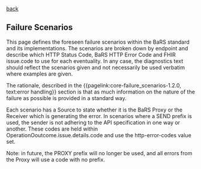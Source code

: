 <a href="#" onclick="history.back()">back</a>

## Failure Scenarios

This page defines the foreseen failure scenarios within the BaRS standard and its implementations. The scenarios are broken down by endpoint and describe which HTTP Status Code, BaRS HTTP Error Code and FHIR issue.code to use for each eventuality. In any case, the diagnostics text should reflect the scenarios given and not necessarily be used verbatim where examples are given.

The rationale, described in the {{pagelink:core-failure_scenarios-1.2.0, text:error handling}} section is that as much information on the nature of the failure as possible is provided in a standard way.

Each scenario has a Source to state whether it is the BaRS Proxy or the Receiver which is generating the error. In scenarios where a SEND prefix is used, the sender is not adhering to the API specification in one way or another. These codes are held within OperationOoutcome.issue.details.code and use the http-error-codes value set.

Note: in future, the PROXY prefix will no longer be used, and all errors from the Proxy will use a code with no prefix.